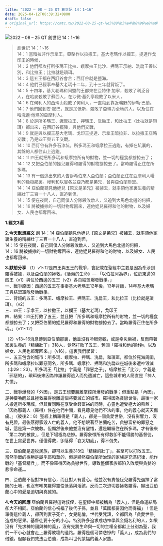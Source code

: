 ```yaml
---
title: "2022 – 08 – 25 QT 創世記 14：1~16"
date: 2025-04-12T00:39:32+0800
draft: false
# original_url: https://cmtc.tw/2022-08-25-qt-%e5%89%b5%e4%b8%96%e8%a8%98-14%ef%bc%9a116
---
```


![2022 – 08 – 25 QT 創世記 14：1\~16](/images/qt.jpg  "2022 – 08 – 25 QT 創世記 14：1\~16")

> 創世記 14：1\~16  
> 14：1 當暗拉非作示拿王，亞略作以拉撒王，基大老瑪作以攔王，提達作戈印王的時候，  
> 14：2 他們都攻打所多瑪王比拉、蛾摩拉王比沙、押瑪王示納、洗扁王善以別，和比拉王；比拉就是瑣珥。  
> 14：3 這五王都在西訂谷會合；西訂谷就是鹽海。  
> 14：4 他們已經事奉基大老瑪十二年，到十三年就背叛了。  
> 14：5 十四年，基大老瑪和同盟的王都來在亞特律‧加寧，殺敗了利乏音人，在哈麥殺敗了蘇西人，在沙微‧基列亭殺敗了以米人，  
> 14：6 在何利人的西珥山殺敗了何利人，一直殺到靠近曠野的伊勒‧巴蘭。  
> 14：7 他們回到安‧密巴，就是加低斯，殺敗了亞瑪力全地的人，以及住在哈洗遜‧他瑪的亞摩利人。  
> 14：8 於是所多瑪王、蛾摩拉王、押瑪王、洗扁王，和比拉王（比拉就是瑣珥）都出來，在西訂谷擺陣，與他們交戰，  
> 14：9 就是與以攔王基大老瑪、戈印王提達、示拿王暗拉非、以拉撒王亞略交戰；乃是四王與五王交戰。  
> 14：10 西訂谷有許多石漆坑。所多瑪王和蛾摩拉王逃跑，有掉在坑裏的，其餘的人都往山上逃跑。  
> 14：11 四王就把所多瑪和蛾摩拉所有的財物，並一切的糧食都擄掠去了；  
> 14：12 又把亞伯蘭的姪兒羅得和羅得的財物擄掠去了。當時羅得正住在所多瑪。  
> 14：13 有一個逃出來的人告訴希伯來人亞伯蘭；亞伯蘭正住在亞摩利人幔利的橡樹那裏。幔利和以實各並亞乃都是弟兄，曾與亞伯蘭聯盟。  
> 14：14 亞伯蘭聽見他姪兒【原文是弟兄】被擄去，就率領他家裏生養的精練壯丁三百一十八人，直追到但，  
> 14：15 便在夜間，自己同僕人分隊殺敗敵人，又追到大馬色北邊的何把，  
> 14：16 將被擄掠的一切財物奪回來，連他姪兒羅得和他的財物，以及婦女、人民也都奪回來。

**1.經文3遍**

**2.今天默想經文**
創 14：14 亞伯蘭聽見他姪兒【原文是弟兄】被擄去，就率領他家裏生養的精練壯丁三百一十八人，直追到但，  
14：15 便在夜間，自己同僕人分隊殺敗敵人，又追到大馬色北邊的何把，  
14：16 將被擄掠的一切財物奪回來，連他姪兒羅得和他的財物，以及婦女、人民也都奪回來。

**3.默想分享**
（1）v1\~12是四王與五王的戰爭，會記載在聖經中主要是因為牽涉到羅得被據，以及亞伯蘭的拯救。《活潑的生命》— 「以伯拉河為界」，位於東邊的四王（v1）與位於西邊的五王（v2）各自結盟爆發戰爭。」  
一、戰爭原因：西邊的五王在事奉基大老瑪王12年後，13年背叛，14年基大老瑪王與結盟軍隊發動戰爭。  
二、背叛的五王：多瑪王、蛾摩拉王、押瑪王、洗扁王，和比拉王（比拉就是瑣珥）。（v2）  
三、四王：示拿王，以拉撒王，以攔王（基大老瑪），戈印王  
四、結果：四王打敗了五王，並且把「所多瑪和蛾摩拉所有的財物，並一切的糧食都擄掠去了；又把亞伯蘭的姪兒羅得和羅得的財物擄掠去了。當時羅得正住在所多瑪。」（v11\~12）

（2）v13\~16消息傳到亞伯蘭那裏，他並沒有冷眼旁觀，或是幸災樂禍，反而帶著家裏生養的「精練壯丁」318人，竟然打敗了五王，奪回「羅得和他的財物，以及婦女、人民也都奪回來。」（v16）。這裏我們學習：  
一、五王包含的城市：所多瑪、蛾摩拉、押瑪、洗扁，和瑣珥，都位於死海周圍，所多瑪和蛾摩拉以罪惡聞名，所多瑪、蛾摩拉、押瑪和洗扁四座城後來遭神毀滅（申29：23）。所多瑪王「比拉」字義是「罪惡之子」，蛾摩拉王「比沙」字義是「邪惡的」，瑣珥後來因為神讓羅得逃入而免遭滅亡，這些城市的人簡直是「神人共憤」。

二、戰爭爆發的「外因」，是五王想要脫離掌控所爆發的戰爭；但重點是「內因」，是神要喚醒並且拯救羅得脫離這個將要滅亡的城市。羅得因為貪戀世俗，最後一家人搬進所多瑪城，但其實同時在享受金錢富裕的同時，心靈也遭受極大的煎熬：「因為那義人（羅得）住在他們中間，看見聽見他們不法的事，他的義心就天天傷痛。」（彼後2：8）聖經上稱羅得是「義人」，卻是一個貪愛世俗，沒有影響力，沒有見證，最後落得家毀人亡的義人。他不想跟著亞伯蘭吃苦，貪戀富裕的罪惡之城，這是第一次被救。但顯然後來他並沒有醒悟，還是繼續住在所多瑪，才有後來「第二次的被救」，但是下場極為悲慘。羅得象徵所有得救卻不能得勝的基督徒，在世上貪愛世界，僅僅得救，卻落得「哀哭切齒」，得不償失。

三、亞伯蘭是遊牧民族，卻可以生養318位「精練的壯丁」，甚至可以打敗五王。當然爭戰的得勝是屬乎耶和華的，但是顯然亞伯蘭所治理的家族是充滿紀律，能作戰的「基督精兵」，而不像羅得因為貪戀世界，導致整個家族都陷入敗壞與貪婪的悲慘命運。。

四、亞伯蘭不但對神有信心，而且對人有愛心。他並沒有責怪侄兒羅得先選擇了富饒的土地，也沒有嘲笑羅得靈性低落與活該，反而二次迫切要拯救羅得，顯出亞伯蘭心中的愛是迫切與真誠的。

**4.今天的回應**
亞伯蘭與羅得這對叔侄，在聖經中都被稱為「義人」，但是命運結局卻大不相同。亞伯蘭的信心祝福了後代子孫，並且「萬國都要因他而得福」！但是羅得這位義人，卻落到妻子死亡，女兒亂倫，世代受咒詛，全都因為「貪愛世俗」造成的惡果。基督徒要十分的小心，特別許多追求成功神學與金錢名利的人，如果沒有「先求神的國與神的義」，沒有先將生命與一切的主權全都獻上分別為聖，我們一不小心就會走上羅得敗壞的道路。羅得是個可憐悲慘的「義人」，成為我們的借鏡，但願我們效法亞伯蘭，成為叫世代蒙福的義人家族。
